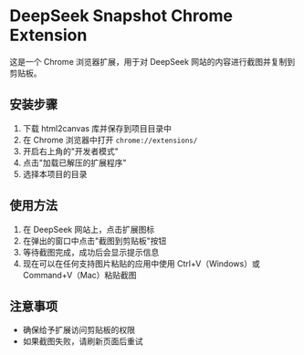 # DeepSeek Snapshot Chrome Extension

这是一个 Chrome 浏览器扩展，用于对 DeepSeek 网站的内容进行截图并复制到剪贴板。

## 安装步骤

1. 下载 html2canvas 库并保存到项目目录中
2. 在 Chrome 浏览器中打开 `chrome://extensions/`
3. 开启右上角的"开发者模式"
4. 点击"加载已解压的扩展程序"
5. 选择本项目的目录

## 使用方法

1. 在 DeepSeek 网站上，点击扩展图标
2. 在弹出的窗口中点击"截图到剪贴板"按钮
3. 等待截图完成，成功后会显示提示信息
4. 现在可以在任何支持图片粘贴的应用中使用 Ctrl+V（Windows）或 Command+V（Mac）粘贴截图

## 注意事项

- 确保给予扩展访问剪贴板的权限
- 如果截图失败，请刷新页面后重试
